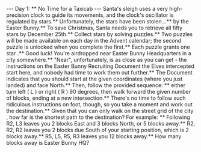 --- Day 1: ** No Time for a Taxicab ---
Santa's sleigh uses a
very high-precision clock
to guide its movements, and the clock's oscillator is regulated by stars.** Unfortunately, the stars have been stolen.**.**.** by the Easter Bunny.**  To save Christmas, Santa needs you to retrieve all
fifty stars
by December 25th.**
Collect stars by solving puzzles.**  Two puzzles will be made available on each day in the Advent calendar; the second puzzle is unlocked when you complete the first.**  Each puzzle grants
one star
.** Good luck!
You're airdropped near
Easter Bunny Headquarters
in a city somewhere.**  "Near", unfortunately, is as close as you can get - the instructions on the Easter Bunny Recruiting Document the Elves intercepted start here, and nobody had time to work them out further.**
The Document indicates that you should start at the given coordinates (where you just landed) and face North.**  Then, follow the provided sequence: ** either turn left (
L
) or right (
R
) 90 degrees, then walk forward the given number of blocks, ending at a new intersection.**
There's no time to follow such ridiculous instructions on foot, though, so you take a moment and work out the destination.**  Given that you can only walk on the
street grid of the city
, how far is the shortest path to the destination?
For example: **
Following
R2, L3
leaves you
2
blocks East and
3
blocks North, or
5
blocks away.**
R2, R2, R2
leaves you
2
blocks due South of your starting position, which is
2
blocks away.**
R5, L5, R5, R3
leaves you
12
blocks away.**
How many blocks away
is Easter Bunny HQ?
